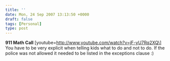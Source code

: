 ```yaml
---
title: ''
date: Mon, 24 Sep 2007 13:13:50 +0000
draft: false
tags: [Personal]
type: post
---
```


**911 Math Call** \[youtube=http://www.youtube.com/watch?v=jF-yU7Rq2XQ\]  
You have to be very explicit when telling kids what to do and not to do. If the police was not allowed it needed to be listed in the exceptions clause :)